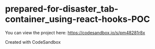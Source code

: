 # prepared-for-disaster_tab-container_using-react-hooks-POC

You can view the project here:
https://codesandbox.io/s/pm48281r8x

Created with CodeSandbox
